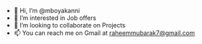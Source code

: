 - 👋 Hi, I’m @mboyakanni
- 👀 I’m interested in Job offers
- 💞️ I’m looking to collaborate on Projects
- 📫 You can reach me on Gmail at raheemmubarak7@gmail.com

<!---
mboyakanni/mboyakanni is a ✨ special ✨ repository because its `README.md` (this file) appears on your GitHub profile.
You can click the Preview link to take a look at your changes.
--->
